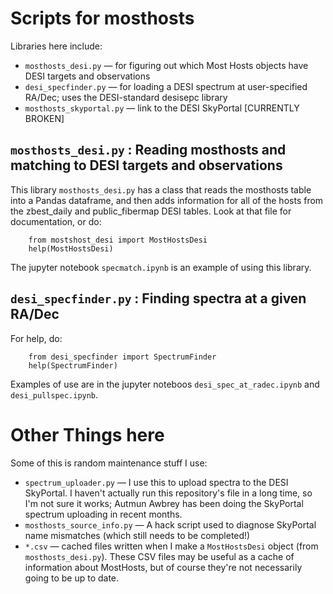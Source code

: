 # Scripts for mosthosts

Libraries here include:

  * `mosthosts_desi.py` — for figuring out which Most Hosts objects have DESI targets and observations
  * `desi_specfinder.py` — for loading a DESI spectrum at user-specified RA/Dec; uses the DESI-standard desisepc library
  * `mosthosts_skyportal.py` — link to the DESI SkyPortal [CURRENTLY BROKEN]

## `mosthosts_desi.py` : Reading mosthosts and matching to DESI targets and observations

This library ``mosthosts_desi.py`` has a class that reads the mosthosts table into a Pandas dataframe, and then adds information for all of the hosts from the zbest_daily and public_fibermap DESI tables.  Look at that file for documentation, or do:

```
    from mostshost_desi import MostHostsDesi
    help(MostHostsDesi)
```

The jupyter notebook ``specmatch.ipynb`` is an example of using this library.

## `desi_specfinder.py` : Finding spectra at a given RA/Dec

For help, do:
```
    from desi_specfinder import SpectrumFinder
    help(SpectrumFinder)
```

Examples of use are in the jupyter noteboos `desi_spec_at_radec.ipynb` and `desi_pullspec.ipynb`.

# Other Things here

Some of this is random maintenance stuff I use:

  * `spectrum_uploader.py` — I use this to upload spectra to the DESI SkyPortal.  I haven't actually run this repository's file in a long time, so I'm not sure it works; Autmun Awbrey has been doing the SkyPortal spectrum uploading in recent months.
  * `mosthosts_source_info.py` — A hack script used to diagnose SkyPortal name mismatches (which still needs to be completed!)
  * `*.csv` — cached files written when I make a `MostHostsDesi` object (from `mosthosts_desi.py`).  These CSV files may be useful as a cache of information about MostHosts, but of course they're not necessarily going to be up to date.
  
